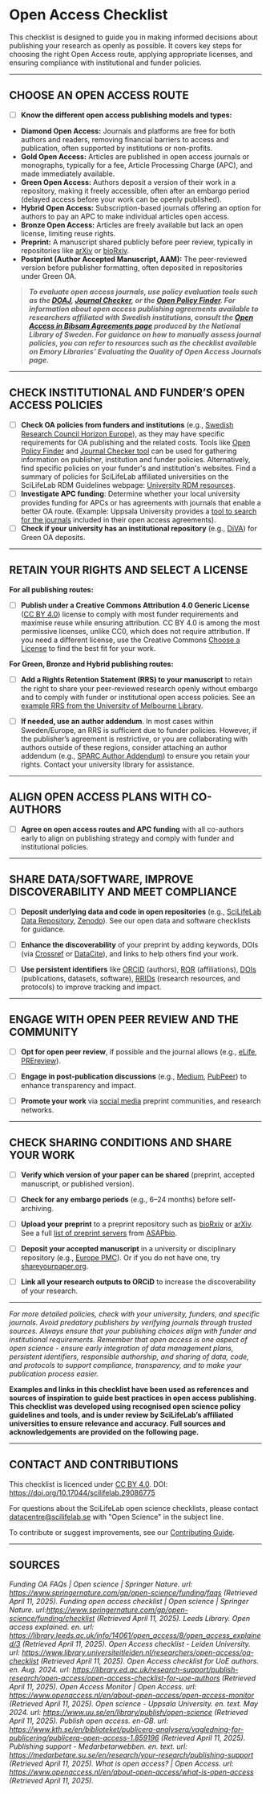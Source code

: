 # Open Access Checklist

This checklist is designed to guide you in making informed decisions about publishing your research as openly as possible.
It covers key steps for choosing the right Open Access route, applying appropriate licenses, and ensuring compliance with institutional and funder policies.

---

## CHOOSE AN OPEN ACCESS ROUTE

- [ ] **Know the different open access publishing models and types:**

* **Diamond Open Access:** Journals and platforms are free for both authors and readers, removing financial barriers to access and publication, often supported by institutions or non-profits.
* **Gold Open Access:** Articles are published in open access journals or monographs, typically for a fee, Article Processing Charge (APC), and made immediately available.
* **Green Open Access:** Authors deposit a version of their work in a repository, making it freely accessible, often after an embargo period (delayed access before your work can be openly published).
* **Hybrid Open Access:** Subscription-based journals offering an option for authors to pay an APC to make individual articles open access.
* **Bronze Open Access:** Articles are freely available but lack an open license, limiting reuse rights.
* **Preprint:** A manuscript shared publicly before peer review, typically in repositories like [arXiv](https://arxiv.org/) or [bioRxiv](https://www.biorxiv.org/).
* **Postprint (Author Accepted Manuscript, AAM):** The peer-reviewed version before publisher formatting, often deposited in repositories under Green OA.


>***To evaluate open access journals, use policy evaluation tools such as the [DOAJ](https://doaj.org/), [Journal Checker](https://journalcheckertool.org/), or the [Open Policy Finder](https://openpolicyfinder.jisc.ac.uk/). 
For information about open access publishing agreements available to researchers affiliated with Swedish institutions, consult the [Open Access in Bibsam Agre­e­ments page](https://www.kb.se/samverkan-och-utveckling/oppen-tillgang-och-bibsamkonsortiet/open-access-and-bibsam-consortium/bibsam-consortium/open-access-in-bibsam-agreements.html) produced by the National Library of Sweden. 
For guidance on how to manually assess journal policies, you can refer to resources such as the checklist available on Emory Libraries’ Evaluating the Quality of Open Access Journals page.***


---

## CHECK INSTITUTIONAL AND FUNDER’S OPEN ACCESS POLICIES

- [ ] **Check OA policies from funders and institutions** (e.g., [Swedish Research Council Horizon Europe](https://www.vr.se/english/applying-for-funding/requirements-terms-and-conditions/publishing-open-access.html)), as they may have specific requirements for OA publishing and the related costs. Tools like [Open Policy Finder](https://openpolicyfinder.jisc.ac.uk/) and [Journal Checker tool](https://journalcheckertool.org/) can be used for gathering information on publisher, institution and funder policies. Alternatively, find specific policies on your funder's and institution's websites. Find a summary of policies for SciLifeLab affiliated universities on the SciLifeLab RDM Guidelines webpage: [University RDM resources](https://data-guidelines.scilifelab.se/topics/university-rdm-resources/).
- [ ] **Investigate APC funding**: Determine whether your local university provides funding for APCs or has agreements with journals that enable a better OA route. (Example: Uppsala University provides a [tool to search for the journals](https://search.scifree.se/uu) included in their open access agreements).
- [ ] **Check if your university has an institutional repository** (e.g., [DiVA](https://www.diva-portal.org/smash/search.jsf?dswid=6909)) for Green OA deposits.

---

## RETAIN YOUR RIGHTS AND SELECT A LICENSE
**For all publishing routes:**
- [ ] **Publish under a Creative Commons Attribution 4.0 Generic License** ([CC BY 4.0](https://creativecommons.org/licenses/by/4.0/deed.en)) license to comply with most funder requirements and maximise reuse while ensuring attribution. CC BY 4.0 is among the most permissive licenses, unlike CC0, which does not require attribution. If you need a different license, use the Creative Commons [Choose a License](https://chooser-beta.creativecommons.org/) to find the best fit for your work.

**For Green, Bronze and Hybrid publishing routes:**

- [ ] **Add a Rights Retention Statement (RRS) to your manuscript** to retain the right to share your peer-reviewed research openly without embargo and to comply with funder or institutional open access policies. See an [example RRS from the University of Melbourne Library](https://library.unimelb.edu.au/open-scholarship/rights-retention).


- [ ] **If needed, use an author addendum**. In most cases within Sweden/Europe, an RRS is sufficient due to funder policies. However, if the publisher’s agreement is restrictive, or you are collaborating with authors outside of these regions, consider attaching an author addendum (e.g., [SPARC Author Addendum](https://sparcopen.org/our-work/author-rights/)) to ensure you retain your rights. Contact your university library for assistance.


---

## ALIGN OPEN ACCESS PLANS WITH CO-AUTHORS

- [ ] **Agree on open access routes and APC funding** with all co-authors early to align on publishing strategy and comply with funder and institutional policies.

---

## SHARE DATA/SOFTWARE, IMPROVE DISCOVERABILITY AND MEET COMPLIANCE

- [ ] **Deposit underlying data and code in open repositories** (e.g., [SciLifeLab Data Repository](https://figshare.scilifelab.se/), [Zenodo](https://zenodo.org/)). See our open data and software checklists for guidance.

- [ ] **Enhance the discoverability** of your preprint by adding keywords, DOIs (via [Crossref](https://www.crossref.org/) or [DataCite](https://datacite.org/)), and links to help others find your work.

- [ ] **Use persistent identifiers** like [ORCID](https://orcid.org/) (authors), [ROR](https://ror.org/) (affiliations), [DOIs](https://www.doi.org/) (publications, datasets, software), [RRIDs](https://www.rrids.org/) (research resources, and protocols) to improve tracking and impact.

---

## ENGAGE WITH OPEN PEER REVIEW AND THE COMMUNITY

- [ ] **Opt for open peer review**, if possible and the journal allows (e.g., [eLife](https://elifesciences.org/), [PREreview](https://prereview.org/)).

- [ ] **Engage in post-publication discussions** (e.g., [Medium](https://medium.com/), [PubPeer](https://pubpeer.com/)) to enhance transparency and impact.

- [ ] **Promote your work** via [social media](https://www.pnas.org/post/update/promoting-your-scholarly-research-social-media) preprint communities, and research networks.

---

## CHECK SHARING CONDITIONS AND SHARE YOUR WORK

- [ ] **Verify which version of your paper can be shared** (preprint, accepted manuscript, or published version).

- [ ] **Check for any embargo periods** (e.g., 6–24 months) before self-archiving.

- [ ] **Upload your preprint** to a preprint repository such as [bioRxiv](https://www.biorxiv.org/) or [arXiv](https://arxiv.org/). See a full [list of preprint servers](https://asapbio.org/preprint-servers) from [ASAPbio](https://asapbio.org/).

- [ ] **Deposit your accepted manuscript** in a university or disciplinary repository (e.g., [Europe PMC](https://europepmc.org/)). Or if you do not have one, try [shareyourpaper.org](http://shareyourpaper.org/).
- [ ] **Link all your research outputs to ORCiD** to increase the discoverability of your research. 

---

_For more detailed policies, check with your university, funders, and specific journals. Avoid predatory publishers by verifying journals through trusted sources. Always ensure that your publishing choices align with funder and institutional requirements. Remember that open access is one aspect of open science - ensure early integration of data management plans, persistent identifiers, responsible authorship, and sharing of data, code, and protocols to support compliance, transparency, and to make your publication process easier._

**Examples and links in this checklist have been used as references and sources of inspiration to guide best practices in open access publishing. This checklist was developed using recognised open science policy guidelines and tools, and is under review by SciLifeLab’s affiliated universities to ensure relevance and accuracy. Full sources and acknowledgements are provided on the following page.**

---

## CONTACT AND CONTRIBUTIONS
This checklist is licenced under [CC BY 4.0](https://creativecommons.org/licenses/by/4.0/). DOI: https://doi.org/10.17044/scilifelab.29086775

For questions about the SciLifeLab open science checklists, please contact [datacentre@scilifelab.se](mailto:datacentre@scilifelab.se) with "Open Science" in the subject line.

To contribute or suggest improvements, see our [Contributing Guide](https://github.com/ScilifelabDataCentre/open-science-checklists/blob/main/CONTRIBUTING.md).

---

## SOURCES

_Funding OA FAQs | Open science | Springer Nature. url: https://www.springernature.com/gp/open-science/funding/faqs (Retrieved April 11, 2025)._
_Funding open access checklist | Open science | Springer Nature. url:https://www.springernature.com/gp/open-science/funding/checklist (Retrieved April 11, 2025)._
_Leeds Library. Open access explained. en. url: https://library.leeds.ac.uk/info/14061/open_access/8/open_access_explained/3 (Retrieved April 11, 2025)._
_Open Access checklist - Leiden University. url: https://www.library.universiteitleiden.nl/researchers/open-access/oa-checklist (Retrieved April 11, 2025)._
_Open Access checklist for UoE authors. en. Aug. 2024. url: https://library.ed.ac.uk/research-support/publish-research/open-access/open-access-checklist-for-uoe-authors (Retrieved April 11, 2025)._
_Open Access Monitor | Open Access. url: https://www.openaccess.nl/en/about-open-access/open-access-monitor (Retrieved April 11, 2025)._
_Open science - Uppsala University. en. text. May 2024. url: https://www.uu.se/en/library/publish/open-science (Retrieved April 11, 2025)._
_Publish open access. en-GB. url: https://www.kth.se/en/biblioteket/publicera-analysera/vagledning-for-publicering/publicera-open-access-1.859196 (Retrieved April 11, 2025)._
_Publishing support - Medarbetarwebben. en. text. url: https://medarbetare.su.se/en/research/your-research/publishing-support (Retrieved April 11, 2025)._
_What is open access? | Open Access. url: https://www.openaccess.nl/en/about-open-access/what-is-open-access (Retrieved April 11, 2025)._
